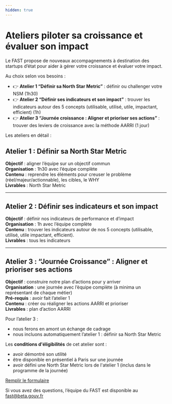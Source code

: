 ```yaml
---
hidden: true
---
```


# Ateliers piloter sa croissance et évaluer son impact

Le FAST propose de nouveaux accompagnements à destination des startups d’état pour aider à gérer votre croissance et évaluer votre impact.

Au choix selon vos besoins :

* 👉 **Atelier 1 “Définir sa North Star Metric”** : définir ou challenger votre NSM (1h30)
* 👉 **Atelier 2 “Définir ses indicateurs et son impact”** : trouver les indicateurs autour des 5 concepts (utilisable, utilisé, utile, impactant, efficient) (1h)
* 👉 **Atelier 3 “Journée croissance : Aligner et prioriser ses actions”** : trouver des leviers de croissance avec la méthode AARRI (1 jour)

Les ateliers en détail :

## Atelier 1 : Définir sa North Star Metric

**Objectif** : aligner l’équipe sur un objectif commun  
**Organisation** : 1h30 avec l’équipe complète  
**Contenu** : reprendre les éléments pour creuser le problème (réel/majeur/actionnable), les cibles, le WHY  
**Livrables** : North Star Metric

---

## Atelier 2 : Définir ses indicateurs et son impact

**Objectif** : définir nos indicateurs de performance et d’impact  
**Organisation** : 1h avec l’équipe complète  
**Contenu** : trouver les indicateurs autour de nos 5 concepts (utilisable, utilisé, utile impactant, efficient).  
**Livrables** : tous les indicateurs

---

## Atelier 3 : “Journée Croissance” : Aligner et prioriser ses actions

**Objectif** : construire notre plan d’actions pour y arriver  
**Organisation** : une journée avec l’équipe complète (à minima un représentant de chaque métier)  
**Pré-requis** : avoir fait l’atelier 1  
**Contenu** : créer ou réaligner les actions AARRI et prioriser  
**Livrables** : plan d’action AARRI

Pour l’atelier 3 :

- nous ferons en amont un échange de cadrage
- nous incluons automatiquement l’atelier 1 : définir sa North Star Metric

Les **conditions d'éligibilités** de cet atelier sont :

- avoir démontré son utilité
- être disponible en présentiel à Paris sur une journée
- avoir défini une North Star Metric lors de l'atelier 1 (inclus dans le programme de la  journée)

[Remplir le formulaire](https://tally.so/forms/mOEVYg/)

Si vous avez des questions, l’équipe du FAST est disponible au fast@beta.gouv.fr


